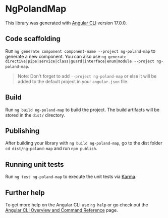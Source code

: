 # NgPolandMap

This library was generated with [Angular CLI](https://github.com/angular/angular-cli) version 17.0.0.

## Code scaffolding

Run `ng generate component component-name --project ng-poland-map` to generate a new component. You can also use `ng generate directive|pipe|service|class|guard|interface|enum|module --project ng-poland-map`.
> Note: Don't forget to add `--project ng-poland-map` or else it will be added to the default project in your `angular.json` file. 

## Build

Run `ng build ng-poland-map` to build the project. The build artifacts will be stored in the `dist/` directory.

## Publishing

After building your library with `ng build ng-poland-map`, go to the dist folder `cd dist/ng-poland-map` and run `npm publish`.

## Running unit tests

Run `ng test ng-poland-map` to execute the unit tests via [Karma](https://karma-runner.github.io).

## Further help

To get more help on the Angular CLI use `ng help` or go check out the [Angular CLI Overview and Command Reference](https://angular.io/cli) page.
